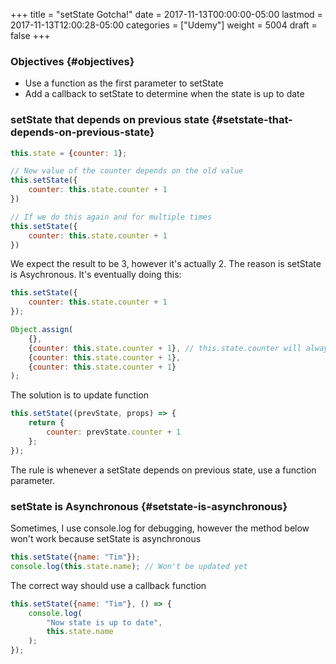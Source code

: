 +++
title = "setState Gotcha!"
date = 2017-11-13T00:00:00-05:00
lastmod = 2017-11-13T12:00:28-05:00
categories = ["Udemy"]
weight = 5004
draft = false
+++

### Objectives {#objectives}

-   Use a function as the first parameter to setState
-   Add a callback to setState to determine when the state is up to date


### setState that depends on previous state {#setstate-that-depends-on-previous-state}

```js
this.state = {counter: 1};

// New value of the counter depends on the old value
this.setState({
    counter: this.state.counter + 1
})

// If we do this again and for multiple times
this.setState({
    counter: this.state.counter + 1
})
```

We expect the result to be 3, however it's actually 2. The reason is setState is Asychronous. It's eventually doing this:

```js
this.setState({
    counter: this.state.counter + 1
});

Object.assign(
    {},
    {counter: this.state.counter + 1}, // this.state.counter will always be 1
    {counter: this.state.counter + 1},
    {counter: this.state.counter + 1}
);
```

The solution is to update function

```js
this.setState((prevState, props) => {
    return {
        counter: prevState.counter + 1
    };
});
```

The rule is whenever a setState depends on previous state, use a function parameter.


### setState is Asynchronous {#setstate-is-asynchronous}

Sometimes, I use console.log for debugging, however the method below won't work because setState is asynchronous

```js
this.setState({name: "Tim"});
console.log(this.state.name); // Won't be updated yet
```

The correct way should use a callback function

```js
this.setState({name: "Tim"}, () => {
    console.log(
        "Now state is up to date",
        this.state.name
    );
});
```
